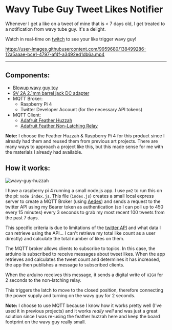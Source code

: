 # Wavy Tube Guy Tweet Likes Notifier

Whenever I get a like on a tweet of mine that is < 7 days old, I get treated to a notification from wavy tube guy. It's a delight. 

Watch in real-time on [twitch](https://twitch.tv/stephaniecodes) to see your like trigger wavy guy! 




https://user-images.githubusercontent.com/9959680/138499286-12a5aaae-bce1-4797-af4f-a3492ed1db6a.mp4



----

## Components:
- [Blowup wavy guy toy](https://www.amazon.de/dp/0762462876)
- [9V 2A 2.1mm barrel jack DC adapter](https://www.amazon.de/dp/B07NSMYZXS)
- MQTT Broker:
  - Raspberry Pi 4
  - Twitter Developer Account (for the necessary API tokens)
- MQTT Client:
  - [Adafruit Feather Huzzah](https://www.adafruit.com/product/2821)
  - [Adafruit Feather Non-Latching Relay](https://www.adafruit.com/product/2895)

**Note:** I choose the Feather Huzzah & Raspberry Pi 4 for this product since I already had them and reused them from previous art projects. There are many ways to approach a project like this, but this made sense for me with the materials I already had available.


## How it works:

![wavy-guy-huzzah](https://user-images.githubusercontent.com/9959680/138496337-ffde8cdf-fbd3-4d50-8150-1eb3c2a0361a.png)

I have a raspberry pi 4 running a small node.js app. I use `pm2` to run this on the pi: `node index.js`. This file (`index.js`) creates a small local express server to create a MQTT Broker (using [Aedes](https://github.com/moscajs/aedes)) and sends a request to the twitter API using my Bearer token as authentication (so I can poll up to 450 every 15 minutes) every 3 seconds to grab my most recent 100 tweets from the past 7 days. 

This specific criteria is due to limitations of the [twitter API](https://developer.twitter.com/en/docs/twitter-api/v1/tweets/search/api-reference/get-search-tweets) and what data I can retrieve using the API... I can't retrieve my total like count as a user directly) and calculate the total number of likes on them.

The MQTT broker allows clients to subscribe to topics. In this case, the arduino is subscribed to receive messages about tweet likes. When the app retrieves and calculates the tweet count and determines it has increased, the app then publishes a message to subscribed clients. 

When the arduino receives this message, it sends a digital write of `HIGH` for 2 seconds to the non-latching relay. 

This triggers the latch to move to the closed position, therefore connecting the power supply and turning on the wavy guy for 2 seconds.

**Note:** I choose to use MQTT because I know how it works pretty well (I've used it in previous projects) and it works *really well* and was just a great solution since I was re-using the feather huzzah here and keep the board footprint on the wavy guy really small.
